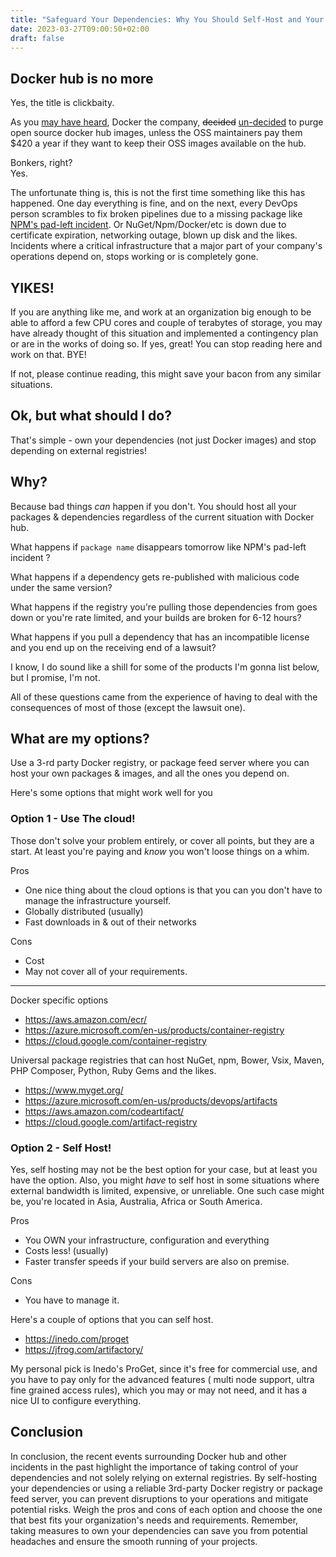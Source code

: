 ```yaml
---
title: "Safeguard Your Dependencies: Why You Should Self-Host and Your Options"
date: 2023-03-27T09:00:50+02:00
draft: false
---
```


## Docker hub is no more

Yes, the title is clickbaity.

As you [may have heard](https://blog.alexellis.io/docker-is-deleting-open-source-images/), Docker the company, ~~decided~~ [un-decided](https://www.docker.com/blog/no-longer-sunsetting-the-free-team-plan/) to purge open source docker hub images, unless the OSS maintainers pay them $420 a year if they want to keep their OSS images available on the hub.

Bonkers, right?  
Yes.

The unfortunate thing is, this is not the first time something like this has happened. One day everything is fine, and on the next, every DevOps person scrambles to fix broken pipelines due to a missing package like [NPM's pad-left incident](https://qz.com/646467/how-one-programmer-broke-the-internet-by-deleting-a-tiny-piece-of-code). Or NuGet/Npm/Docker/etc is down due to certificate expiration, networking outage, blown up disk and the likes. Incidents where a critical infrastructure that a major part of your company's operations depend on, stops working or is completely gone.


## YIKES!

If you are anything like me, and work at an organization big enough to be able to afford a few CPU cores and couple of terabytes of storage, you may have already thought of this situation and implemented a contingency plan or are in the works of doing so. If yes, great! You can stop reading here and work on that. BYE!

If not, please continue reading, this might save your bacon from any similar situations.

## Ok, but what should I do?

That's simple - own your dependencies (not just Docker images) and stop depending on external registries!

## Why?

Because bad things _can_ happen if you don't. You should host all your packages & dependencies regardless of the current situation with Docker hub.

What happens if `package name` disappears tomorrow like NPM's pad-left incident ?

What happens if a dependency gets re-published with malicious code under the same version?

What happens if the registry you're pulling those dependencies from goes down or you're rate limited, and your builds are broken for 6-12 hours?

What happens if you pull a dependency that has an incompatible license and you end up on the receiving end of a lawsuit?

I know, I do sound like a shill for some of the products I'm gonna list below, but I promise, I'm not.

All of these questions came from the experience of having to deal with the consequences of most of those (except the lawsuit one).

## What are my options?

Use a 3-rd party Docker registry, or package feed server where you can host your own packages & images, and all the ones you depend on.

Here's some options that might work well for you

### Option 1 - Use The cloud!

Those don't solve your problem entirely, or cover all points, but they are a start. At least you're paying and _know_ you won't loose things on a whim.

Pros

* One nice thing about the cloud options is that you can you don't have to manage the infrastructure yourself.
* Globally distributed (usually)
* Fast downloads in & out of their networks

Cons

* Cost
* May not cover all of your requirements.

---
Docker specific options

* <https://aws.amazon.com/ecr/>
* <https://azure.microsoft.com/en-us/products/container-registry>
* <https://cloud.google.com/container-registry>

Universal package registries that can host NuGet, npm, Bower, Vsix, Maven, PHP Composer, Python, Ruby Gems and the likes.

* <https://www.myget.org/>
* <https://azure.microsoft.com/en-us/products/devops/artifacts>
* <https://aws.amazon.com/codeartifact/>
* <https://cloud.google.com/artifact-registry>


### Option 2 - Self Host!

Yes, self hosting may not be the best option for your case, but at least you have the option. Also, you might _have_ to self host in some situations where external bandwidth is limited, expensive, or unreliable. One such case might be, you're located in Asia, Australia, Africa or South America.

Pros

* You OWN your infrastructure, configuration and everything
* Costs less! (usually)
* Faster transfer speeds if your build servers are also on premise.

Cons

* You have to manage it.

Here's a couple of options that you can self host.

* <https://inedo.com/proget>
* <https://jfrog.com/artifactory/>

My personal pick is Inedo's ProGet, since it's free for commercial use, and you have to pay only for the advanced features ( multi node support, ultra fine grained access rules), which you may or may not need, and it has a nice UI to configure everything.


## Conclusion

In conclusion, the recent events surrounding Docker hub and other incidents in the past highlight the importance of taking control of your dependencies and not solely relying on external registries. By self-hosting your dependencies or using a reliable 3rd-party Docker registry or package feed server, you can prevent disruptions to your operations and mitigate potential risks. Weigh the pros and cons of each option and choose the one that best fits your organization's needs and requirements. Remember, taking measures to own your dependencies can save you from potential headaches and ensure the smooth running of your projects.
